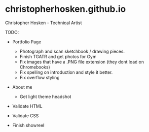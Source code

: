 # christopherhosken.github.io
Christopher Hosken - Technical Artist

TODO:
 - Portfolio Page
    - Photograph and scan sketchbook / drawing pieces.
    - Finish TGATR and get photos for Gym 
    - Fix images that have a .PNG file extension (they dont load on Chromebooks)
    - Fix spelling on introduction and style it better.
    - Fix overflow styling

 - About me
   - Get light theme headshot

 - Validate HTML
 - Validate CSS
 
 - Finish showreel
